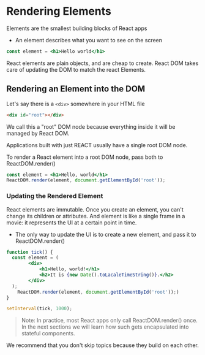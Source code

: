 # Rendering Elements

Elements are the smallest building blocks of React apps

- An element describes what you want to see on the screen

```jsx
const element = <h1>Hello world</h1>
```

React elements are plain objects, and are cheap to create. React DOM takes care of updating the DOM to match the react Elements.

## Rendering an Element into the DOM

Let's say there is a `<div>` somewhere in your HTML file

```html
<div id="root"></div> 
```

We call this a "root" DOM node because everything inside it will be managed by React DOM.

Applications built with just REACT usually have a single root DOM node. 

To render a React element into a root DOM node, pass both to ReactDOM.render()

```jsx
const element = <h1>Hello, world</h1>
ReactDOM.render(element, document.getElementById('root'));
```


### Updating the Rendered Element

React elements are immutable. Once you create an element, you can't change its children or attributes. And element is like a single frame in a movie: it  represents the UI at a certain point in time. 

- The only way to update the UI is to create a new element, and pass it to ReactDOM.render()

```jsx
function tick() {
  const element = (
		<div>
			<h1>Hello, world!</h1>
			<h2>It is {new Date().toLacaleTimeString()}.</h2>
		</div>
  );
	ReactDOM.render(element, document.getElementById('root'));)
}

setInterval(tick, 1000);
```

> Note:
In practice, most React apps only call ReactDOM.render() once. In the next sections we will learn how such gets encapsulated into stateful components.

We recommend that you don't skip topics because they build on each other.